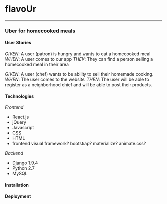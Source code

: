 # flavoUr
---------
### **Uber for homecooked meals**


#### User Stories

*GIVEN*: A user (patron) is hungry and wants to eat a homecooked meal
*WHEN*: A user comes to our app
*THEN*: They can find a person selling a homecooked meal in their area

*GIVEN*: A user (chef) wants to be ability to sell their homemade cooking.
*WHEN*: The user comes to the website.
*THEN*: The user will be able to register as a neighborhood chief and will be able to post their products.

#### Technologies

*Frontend*
- React.js
- jQuery
- Javascript
- CSS
- HTML
- frontend visual framework? bootstrap? materialize? animate.css?

*Backend*
- Django 1.9.4
- Python 2.7
- MySQL

#### Installation

#### Deployment

